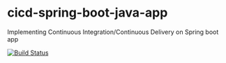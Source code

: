 # cicd-spring-boot-java-app

Implementing Continuous Integration/Continuous Delivery on Spring boot app

[![Build Status](https://travis-ci.com/github/django123/cicd-spring-boot-java-app.svg)](https://travis-ci.com/github/django123/cicd-spring-boot-java-app.svg)

